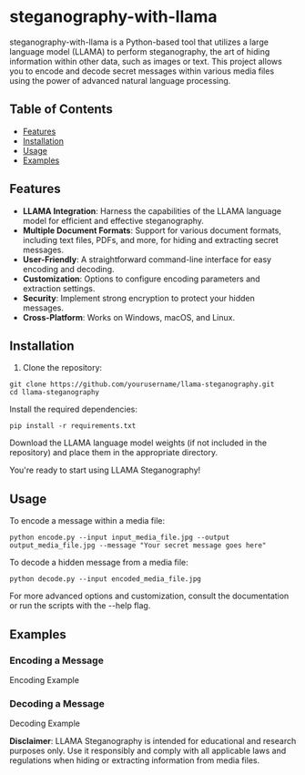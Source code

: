 # steganography-with-llama

steganography-with-llama is a Python-based tool that utilizes a large language model (LLAMA) to perform steganography, the art of hiding information within other data, such as images or text. This project allows you to encode and decode secret messages within various media files using the power of advanced natural language processing.

## Table of Contents

- [Features](#features)
- [Installation](#installation)
- [Usage](#usage)
- [Examples](#examples)

## Features

- **LLAMA Integration**: Harness the capabilities of the LLAMA language model for efficient and effective steganography.
- **Multiple Document Formats**: Support for various document formats, including text files, PDFs, and more, for hiding and extracting secret messages.
- **User-Friendly**: A straightforward command-line interface for easy encoding and decoding.
- **Customization**: Options to configure encoding parameters and extraction settings.
- **Security**: Implement strong encryption to protect your hidden messages.
- **Cross-Platform**: Works on Windows, macOS, and Linux.

## Installation

1. Clone the repository:

```shell
git clone https://github.com/yourusername/llama-steganography.git
cd llama-steganography
```

Install the required dependencies:
```shell
pip install -r requirements.txt
```

Download the LLAMA language model weights (if not included in the repository) and place them in the appropriate directory.

You're ready to start using LLAMA Steganography!

## Usage

To encode a message within a media file:

```shell
python encode.py --input input_media_file.jpg --output output_media_file.jpg --message "Your secret message goes here"
```

To decode a hidden message from a media file:

```shell
python decode.py --input encoded_media_file.jpg
```

For more advanced options and customization, consult the documentation or run the scripts with the --help flag.

## Examples
### Encoding a Message
Encoding Example

### Decoding a Message
Decoding Example

**Disclaimer**: LLAMA Steganography is intended for educational and research purposes only. Use it responsibly and comply with all applicable laws and regulations when hiding or extracting information from media files.
